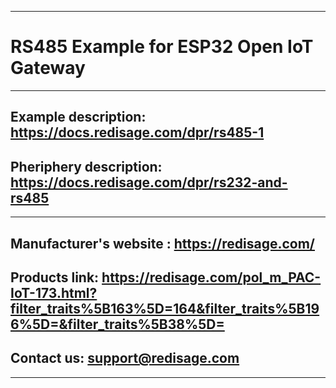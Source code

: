 ***
# RS485 Example for ESP32 Open IoT Gateway
***

## Example description: https://docs.redisage.com/dpr/rs485-1

## Pheriphery description: https://docs.redisage.com/dpr/rs232-and-rs485

***

## Manufacturer's website : https://redisage.com/

## Products link: https://redisage.com/pol_m_PAC-IoT-173.html?filter_traits%5B163%5D=164&filter_traits%5B196%5D=&filter_traits%5B38%5D=

## Contact us: support@redisage.com

***
